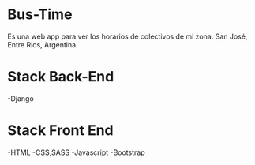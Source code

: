 # Bus-Time

Es una web app para ver los horarios de colectivos de mi zona. San José, Entre Rios, Argentina.

# Stack Back-End
-Django

# Stack Front End
-HTML
-CSS,SASS
-Javascript
-Bootstrap
